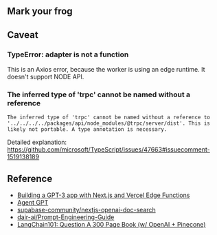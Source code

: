 ## Mark your frog




## Caveat

### TypeError: adapter is not a function

This is an Axios error, because the worker is using an edge runtime. It doesn't support NODE API.

### The inferred type of 'trpc' cannot be named without a reference

```
The inferred type of 'trpc' cannot be named without a reference to '../../../../packages/api/node_modules/@trpc/server/dist'. This is likely not portable. A type annotation is necessary.
```

Detailed explanation: https://github.com/microsoft/TypeScript/issues/47663#issuecomment-1519138189

## Reference

- [Building a GPT-3 app with Next.js and Vercel Edge Functions](https://vercel.com/blog/gpt-3-app-next-js-vercel-edge-functions)
- [Agent GPT](https://github.com/reworkd/AgentGPT)
- [supabase-community/nextjs-openai-doc-search](https://github.com/supabase-community/nextjs-openai-doc-search/)
- [dair-ai/Prompt-Engineering-Guide](https://github.com/dair-ai/Prompt-Engineering-Guide)
- [LangChain101: Question A 300 Page Book (w/ OpenAI + Pinecone)](https://www.youtube.com/watch?v=h0DHDp1FbmQ)
